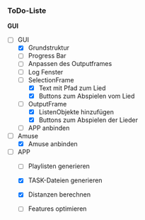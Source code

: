 ### ToDo-Liste
 **GUI**
- [ ] GUI
  - [x] Grundstruktur
  - [ ] Progress Bar
  - [ ] Anpassen des Outputframes
  - [ ] Log Fenster   
  - [ ] SelectionFrame
    - [x] Text mit Pfad zum Lied  
    - [x] Buttons zum Abspielen vom Lied
  - [ ] OutputFrame
    - [x] ListenObjekte hinzufügen
    - [x] Buttons zum Abspielen der Lieder
  - [ ] APP anbinden

- [ ] Amuse
  - [x] Amuse anbinden

- [ ] APP
  - [ ] Playlisten generieren
  - [x] TASK-Dateien generieren
  - [x] Distanzen berechnen     
  - [ ] Features optimieren
      
